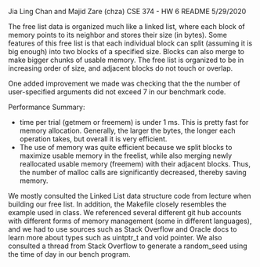 Jia Ling Chan and Majid Zare (chza)
CSE 374 - HW 6
README
5/29/2020


The free list data is organized much like a linked list, where each
block of memory points to its neighbor and stores their size (in bytes).
Some features of this free list is that each individual block can split
(assuming it is big enough) into two blocks of a specified size. Blocks
can also merge to make bigger chunks of usable memory. The free list is
organized to be in increasing order of size, and adjacent blocks do not
touch or overlap.

One added improvement we made was checking that the the number of
user-specified arguments did not exceed 7 in our benchmark code.

Performance Summary:
 - time per trial (getmem or freemem) is under 1 ms. This is pretty fast
	for memory allocation. Generally, the larger the bytes, the longer
	each operation takes, but overall it is very efficient.
 - The use of memory was quite efficient because we split blocks to
	maximize usable memory in the freelist, while also merging newly
	reallocated usable memory (freemem) with their adjacent blocks.
	Thus, the number of malloc calls are significantly decreased,
	thereby saving memory.

We mostly consulted the Linked List data structure code from lecture
when building our free list. In addition, the Makefile closely resembles
the example used in class. We referenced several different git hub
accounts with different forms of memory management (some in different
languages), and we had to use sources such as Stack Overflow and Oracle
docs to learn more about types such as uintptr_t and void pointer. We
also consulted a thread from Stack Overflow to generate a random_seed
using the time of day in our bench program.
